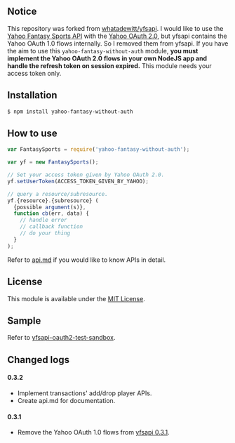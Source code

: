 ## Notice

This repository was forked from [whatadewitt/yfsapi](https://github.com/whatadewitt/yfsapi). I would like to use the [Yahoo Fantasy Sports API](https://developer.yahoo.com/fantasysports/guide) with the [Yahoo OAuth 2.0](https://developer.yahoo.com/oauth2/guide), but yfsapi contains the Yahoo OAuth 1.0 flows internally. So I removed them from yfsapi. If you have the aim to use this `yahoo-fantasy-without-auth` module, **you must implement the Yahoo OAuth 2.0 flows in your own NodeJS app and handle the refresh token on session expired.** This module needs your access token only.

## Installation

```bash
$ npm install yahoo-fantasy-without-auth
```

## How to use

```javascript
var FantasySports = require('yahoo-fantasy-without-auth');

var yf = new FantasySports();

// Set your access token given by Yahoo OAuth 2.0.
yf.setUserToken(ACCESS_TOKEN_GIVEN_BY_YAHOO);

// query a resource/subresource.
yf.{resource}.{subresource} (
  {possible argument(s)},
  function cb(err, data) {
    // handle error
    // callback function
    // do your thing
  }
);
```
Refer to [api.md](https://github.com/githubsmilo/yfsapi-without-auth/blob/master/docs/api.md) if you would like to know APIs in detail.

## License

This module is available under the [MIT License](http://opensource.org/licenses/MIT).

## Sample

Refer to [yfsapi-oauth2-test-sandbox](https://github.com/githubsmilo/yfsapi-oauth2-test-sandbox).

## Changed logs

#### 0.3.2
* Implement transactions' add/drop player APIs.
* Create api.md for documentation.

#### 0.3.1
* Remove the Yahoo OAuth 1.0 flows from [yfsapi 0.3.1](https://github.com/whatadewitt/yfsapi#031).

